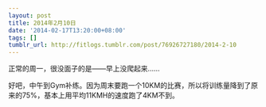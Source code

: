 ```yaml
---
layout: post
title: 2014年2月10日
date: '2014-02-17T13:20:00+08:00'
tags: []
tumblr_url: http://fitlogs.tumblr.com/post/76926727180/2014-2-10
---
```

正常的周一，很没面子的是——早上没爬起来……

好吧，中午到Gym补练。因为周末要跑一个10KM的比赛，所以将训练量降到了原来的75%，基本上用平均11KMH的速度跑了4KM不到。
